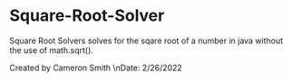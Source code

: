# Square-Root-Solver
Square Root Solvers solves for the sqare root of a number in java without the 
use of math.sqrt().


Created by Cameron Smith
\nDate: 2/26/2022
